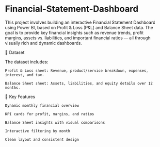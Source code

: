 # Financial-Statement-Dashboard
This project involves building an interactive Financial Statement Dashboard using Power BI, based on Profit &amp; Loss (P&amp;L) and Balance Sheet data. The goal is to provide key financial insights such as revenue trends, profit margins, assets vs. liabilities, and important financial ratios — all through visually rich and dynamic dashboards.


📁 Dataset

The dataset includes:

    Profit & Loss sheet: Revenue, product/service breakdown, expenses, interest, and tax.

    Balance Sheet sheet: Assets, liabilities, and equity details over 12 months.



📌 Key Features

    Dynamic monthly financial overview

    KPI cards for profit, margins, and ratios

    Balance Sheet insights with visual comparisons

    Interactive filtering by month

    Clean layout and consistent design

